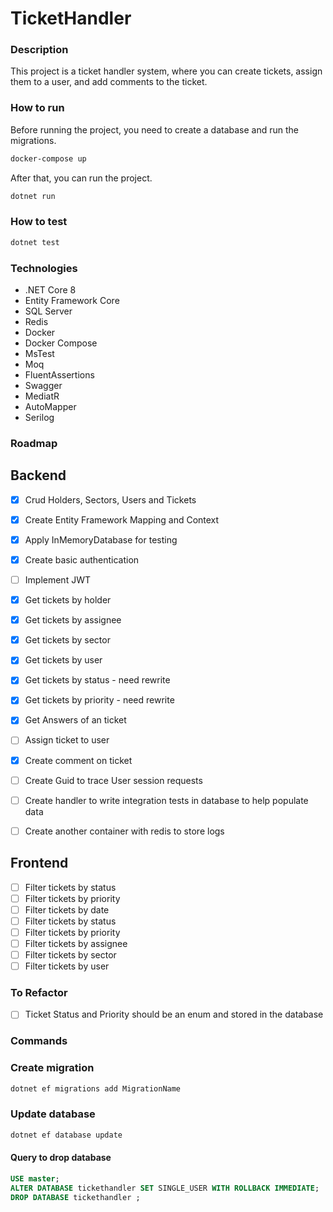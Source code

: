 # TicketHandler

### Description

This project is a ticket handler system, where you can create tickets, assign them to a user, and add comments to the ticket.

### How to run

Before running the project, you need to create a database and run the migrations.

```bash
docker-compose up
```

After that, you can run the project.

```bash
dotnet run
```

### How to test

```bash
dotnet test
```

### Technologies

- .NET Core 8
- Entity Framework Core
- SQL Server
- Redis
- Docker
- Docker Compose
- MsTest
- Moq
- FluentAssertions
- Swagger
- MediatR
- AutoMapper
- Serilog

### Roadmap

## Backend

- [x] Crud Holders, Sectors, Users and Tickets
- [x] Create Entity Framework Mapping and Context
- [x] Apply InMemoryDatabase for testing
- [x] Create basic authentication
- [ ] Implement JWT

- [x] Get tickets by holder
- [x] Get tickets by assignee
- [x] Get tickets by sector
- [x] Get tickets by user
- [x] Get tickets by status - need rewrite
- [x] Get tickets by priority - need rewrite

- [x] Get Answers of an ticket

- [ ] Assign ticket to user

- [x] Create comment on ticket

- [ ] Create Guid to trace User session requests
- [ ] Create handler to write integration tests in database to help populate data
- [ ] Create another container with redis to store logs

## Frontend

- [ ] Filter tickets by status
- [ ] Filter tickets by priority
- [ ] Filter tickets by date
- [ ] Filter tickets by status
- [ ] Filter tickets by priority
- [ ] Filter tickets by assignee
- [ ] Filter tickets by sector
- [ ] Filter tickets by user

### To Refactor

- [ ] Ticket Status and Priority should be an enum and stored in the database

### Commands

### Create migration

```bash
dotnet ef migrations add MigrationName
```

### Update database

```bash
dotnet ef database update
```

#### Query to drop database

```sql
USE master;
ALTER DATABASE tickethandler SET SINGLE_USER WITH ROLLBACK IMMEDIATE;
DROP DATABASE tickethandler ;
```
